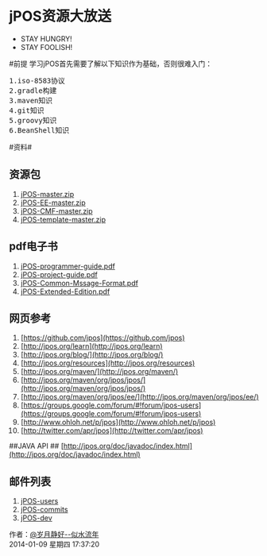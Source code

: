 jPOS资源大放送
=========
- STAY HUNGRY!
- STAY FOOLISH!

#前提
学习jPOS首先需要了解以下知识作为基础，否则很难入门：
<pre>
1.iso-8583协议
2.gradle构建
3.maven知识
4.git知识
5.groovy知识
6.BeanShell知识
</pre>

#资料#
## 资源包 ##
1. [jPOS-master.zip](https://github.com/jpos/jPOS/archive/master.zip)
1. [jPOS-EE-master.zip](https://github.com/jpos/jPOS-EE/archive/master.zip)
1. [jPOS-CMF-master.zip](https://github.com/jpos/jPOS-CMF/archive/master.zip)
1. [jPOS-template-master.zip](https://github.com/jpos/jPOS-template/archive/master.zip)

## pdf电子书 ##
1. [jPOS-programmer-guide.pdf](http://jpos.org/doc/proguide-draft.pdf)
1. [jPOS-project-guide.pdf](http://jpos.org/doc/jPOS-Project-Guide.pdf)
1. [jPOS-Common-Mssage-Format.pdf](http://jpos.org/doc/jPOS-CMF.pdf)
1. [jPOS-Extended-Edition.pdf](http://jpos.org/doc/jPOS-EE.pdf)

## 网页参考 ##
1. [https://github.com/jpos](https://github.com/jpos)
1. [http://jpos.org/learn](http://jpos.org/learn)
2. [http://jpos.org/blog/](http://jpos.org/blog/)
1. [http://jpos.org/resources](http://jpos.org/resources)
1. [http://jpos.org/maven/](http://jpos.org/maven/)
1. [http://jpos.org/maven/org/jpos/jpos/](http://jpos.org/maven/org/jpos/jpos/)
1. [http://jpos.org/maven/org/jpos/ee/](http://jpos.org/maven/org/jpos/ee/)
1. [https://groups.google.com/forum/#!forum/jpos-users](https://groups.google.com/forum/#!forum/jpos-users)
1. [http://www.ohloh.net/p/jpos](http://www.ohloh.net/p/jpos)
1. [http://twitter.com/apr/jpos](http://twitter.com/apr/jpos)

##JAVA API ##
[http://jpos.org/doc/javadoc/index.html](http://jpos.org/doc/javadoc/index.html)

## 邮件列表 ##
1. [jPOS-users](http://groups.google.com/group/jpos-users )
1. [jPOS-commits](http://groups.google.com/group/jpos-commits)
1. [jPOS-dev](http://www.yahoogroups.com/group/jpos-dev)

作者：[@岁月静好--似水流年](http://weibo.com/u/1747720793)<br/>
2014-01-09 星期四 17:37:20 